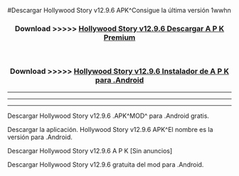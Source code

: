 #Descargar Hollywood Story v12.9.6 APK^Consigue la última versión 1wwhn



<div align="center">
<h3>Download >>>>> <a href="https://es-sites.web.app/?es= Hollywood Story v12.9.6">Hollywood Story v12.9.6 Descargar A P K Premium</a></h3><br>

<h3>Download >>>>> <a href="https://es-sites.web.app/?es= Hollywood Story v12.9.6">Hollywood Story v12.9.6 Instalador de A P K para .Android</a></h3>
</div>


----------------------------------------------------------

----------------------------------------------------------

----------------------------------------------------------

Descargar Hollywood Story v12.9.6 .APK^MOD^ para .Android gratis.

Descargar la aplicación. Hollywood Story v12.9.6 APK^El nombre es la versión para .Android.

Descargar Hollywood Story v12.9.6 A P K [Sin anuncios]

Descargar Hollywood Story v12.9.6 gratuita del mod para .Android.